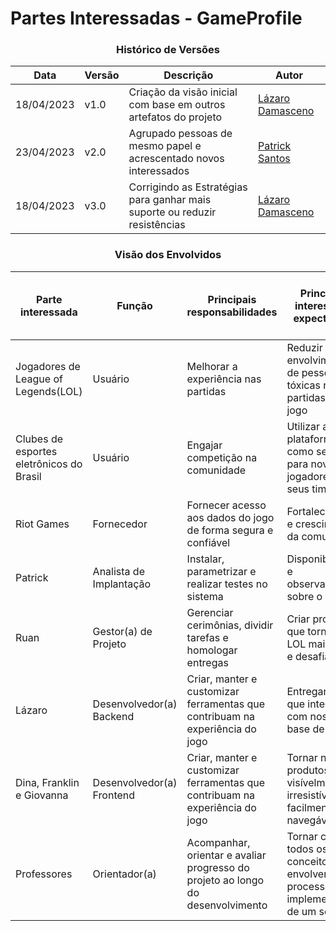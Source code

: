 # Partes Interessadas - GameProfile

<div align="center">

### Histórico de Versões
| Data | Versão |Descrição| Autor
|--|--|--|--|
| 18/04/2023 | v1.0 | Criação da visão inicial com base em outros artefatos do projeto | [Lázaro Damasceno](https://github.com/LazaroDamasceno)|
| 23/04/2023 | v2.0 | Agrupado pessoas de mesmo papel e acrescentado novos interessados | [Patrick Santos](https://github.com/patrickmf)|
| 18/04/2023 | v3.0 | Corrigindo as Estratégias para ganhar mais suporte ou reduzir resistências | [Lázaro Damasceno](https://github.com/LazaroDamasceno)|  
</div>

<div align="center">

### Visão dos Envolvidos
|Parte interessada|Função	|Principais responsabilidades	|Principais interesses e expectativas	|Poder na empresa	|Interesse no projeto	|Estratégias para ganhar mais suporte ou reduzir resistências|
|--|--|--|--|--|--|--|
| Jogadores de League of Legends(LOL)	|	Usuário	| Melhorar a experiência nas partidas	| Reduzir o envolvimento de pessoas tóxicas nas partidas do jogo	| 1-Muito baixo |	5-Muito Alto	| Pesquisas de interesse |
|Clubes de esportes eletrônicos do Brasil | Usuário | Engajar competição na comunidade	| Utilizar a plataforma como seleção para novos jogadores de seus times	| 1-Muito baixo	| 3-Médio	| Testes de uso e perquisas de interesse |
|Riot Games | Fornecedor	| Fornecer acesso aos dados do jogo de forma segura e confiável	| Fortalecimento e crescimento da comunidade | 2-Baixo | 2-Baixo | Conectar conta Riot no Login/cadastro |
|Patrick | Analista de Implantação |	Instalar, parametrizar e realizar testes no sistema |	Disponibilidade e observabilidade sobre o sistema	 |3-Médio	| 4-Alto |	Buscar mais envolvimento com a stack |
|Ruan | Gestor(a) de Projeto	| Gerenciar cerimônias, dividir tarefas e homologar entregas | Criar produtos que tornem o LOL mais justo e desafiador | 5-Muito Alto | 4-Alto | Interagir com os envolvidos e documentar decisões |
|Lázaro	|	Desenvolvedor(a) Backend	| Criar, manter e customizar ferramentas que contribuam na experiência do jogo	| Entregar APIs que interajam com nossa base de dados	| 4-Alto	| 4-Alto	| Entender melhor o produto e seus requisitos|
|Dina, Franklin e Giovanna | Desenvolvedor(a) Frontend	| Criar, manter e customizar ferramentas que contribuam na experiência do jogo	| Tornar nossos produtos visívelmente irresistíveis e facilmente navegáveis	| 4-Alto	| 4-Alto	| Melhorar a integração e consumo das APIs|
|Professores | Orientador(a)	| Acompanhar, orientar e avaliar progresso do projeto ao longo do desenvolvimento | Tornar claro todos os conceitos que envolvem o processo de implementação de um software | 3-Médio | 3-Médio |	Feedback continuo|



